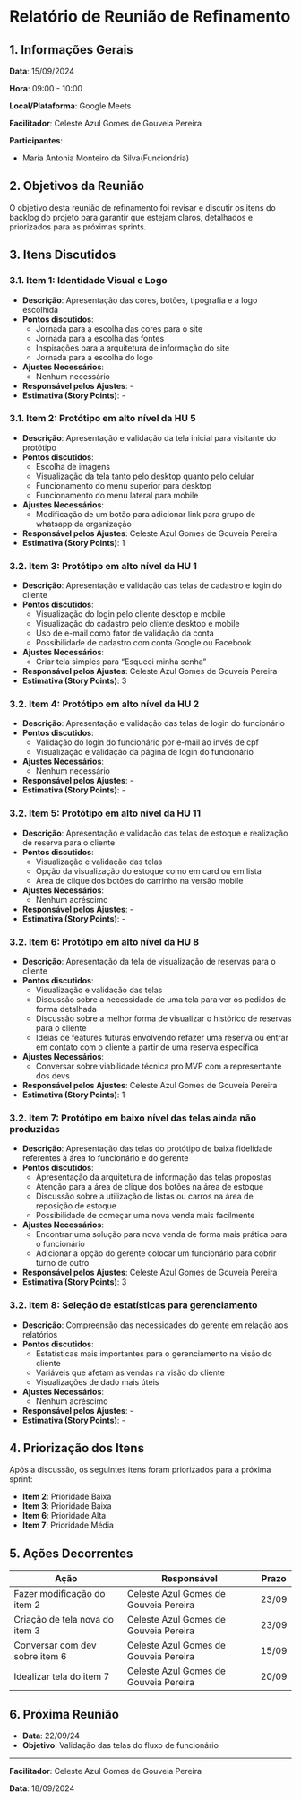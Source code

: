 # Relatório de Reunião de Refinamento

## 1. Informações Gerais

**Data**: 15/09/2024

**Hora**: 09:00 - 10:00

**Local/Plataforma**: Google Meets

**Facilitador**: Celeste Azul Gomes de Gouveia Pereira

**Participantes**:

- Maria Antonia Monteiro da Silva(Funcionária)

## 2. Objetivos da Reunião

O objetivo desta reunião de refinamento foi revisar e discutir os itens do backlog do projeto para garantir que estejam claros, detalhados e priorizados para as próximas sprints.

## 3. Itens Discutidos

### 3.1. Item 1: Identidade Visual e Logo

- **Descrição**: Apresentação das cores, botões, tipografia e a logo escolhida
- **Pontos discutidos**:
    - Jornada para a escolha das cores para o site
    - Jornada para a escolha das fontes
    - Inspirações para a arquitetura de informação do site
    - Jornada para a escolha do logo
- **Ajustes Necessários**: 
    - Nenhum necessário
- **Responsável pelos Ajustes**: -
- **Estimativa (Story Points)**: -

### 3.1. Item 2: Protótipo em alto nível da HU 5

- **Descrição**: Apresentação e validação da tela inicial para visitante do protótipo
- **Pontos discutidos**:
    - Escolha de imagens
    - Visualização da tela tanto pelo desktop quanto pelo celular
    - Funcionamento do menu superior para desktop
    - Funcionamento do menu lateral para mobile
- **Ajustes Necessários**: 
    - Modificação de um botão para adicionar link para grupo de whatsapp da organização
- **Responsável pelos Ajustes**: Celeste Azul Gomes de Gouveia Pereira
- **Estimativa (Story Points)**: 1

### 3.2. Item 3: Protótipo em alto nível da HU 1

- **Descrição**: Apresentação e validação das telas de cadastro e login do cliente
- **Pontos discutidos**:
    - Visualização do login pelo cliente desktop e mobile
    - Visualização do cadastro pelo cliente desktop e mobile
    - Uso de e-mail como fator de validação da conta
    - Possibilidade de cadastro com conta Google ou Facebook
- **Ajustes Necessários**: 
    - Criar tela simples para “Esqueci minha senha”
- **Responsável pelos Ajustes**: Celeste Azul Gomes de Gouveia Pereira
- **Estimativa (Story Points)**: 3

### 3.2. Item 4: Protótipo em alto nível da HU 2

- **Descrição**: Apresentação e validação das telas de login do funcionário
- **Pontos discutidos**:
    - Validação do login do funcionário por e-mail ao invés de cpf
    - Visualização e validação da página de login do funcionário
- **Ajustes Necessários**:
    - Nenhum necessário
- **Responsável pelos Ajustes**: -
- **Estimativa (Story Points)**: -

### 3.2. Item 5: Protótipo em alto nível da HU 11

- **Descrição**: Apresentação e validação das telas de estoque e realização de reserva para o cliente
- **Pontos discutidos**:
    - Visualização e validação das telas
    - Opção da visualização do estoque como em card ou em lista
    - Área de clique dos botões do carrinho na versão mobile
- **Ajustes Necessários**: 
    - Nenhum acréscimo
- **Responsável pelos Ajustes**: -
- **Estimativa (Story Points)**: -

### 3.2. Item 6: Protótipo em alto nível da HU 8

- **Descrição**: Apresentação da tela de visualização de reservas para o cliente
- **Pontos discutidos**:
    - Visualização e validação das telas
    - Discussão sobre a necessidade de uma tela para ver os pedidos de forma detalhada
    - Discussão sobre a melhor forma de visualizar o histórico de reservas para o cliente
    - Ideias de features futuras envolvendo refazer uma reserva ou entrar em contato com o cliente a partir de uma reserva específica
- **Ajustes Necessários**: 
    - Conversar sobre viabilidade técnica pro MVP com a representante dos devs
- **Responsável pelos Ajustes**: Celeste Azul Gomes de Gouveia Pereira
- **Estimativa (Story Points)**: 1

### 3.2. Item 7: Protótipo em baixo nível das telas ainda não produzidas

- **Descrição**: Apresentação das telas do protótipo de baixa fidelidade referentes à área fo funcionário e do gerente
- **Pontos discutidos**:
    - Apresentação da arquitetura de informação das telas propostas
    - Atenção para a área de clique dos botões na área de estoque
    - Discussão sobre a utilização de listas ou carros na área de reposição de estoque
    - Possibilidade de começar uma nova venda mais facilmente
- **Ajustes Necessários**: 
    - Encontrar uma solução para nova venda de forma mais prática para o funcionário
    - Adicionar a opção do gerente colocar um funcionário para cobrir turno de outro
- **Responsável pelos Ajustes**: Celeste Azul Gomes de Gouveia Pereira
- **Estimativa (Story Points)**: 3

### 3.2. Item 8: Seleção de estatísticas para gerenciamento

- **Descrição**: Compreensão das necessidades do gerente em relação aos relatórios
- **Pontos discutidos**:
    - Estatísticas mais importantes para o gerenciamento na visão do cliente
    - Variáveis que afetam as vendas na visão do cliente
    - Visualizações de dado mais úteis 
- **Ajustes Necessários**: 
    - Nenhum acréscimo
- **Responsável pelos Ajustes**: -
- **Estimativa (Story Points)**: -


## 4. Priorização dos Itens

Após a discussão, os seguintes itens foram priorizados para a próxima sprint:

- **Item 2**: Prioridade Baixa
- **Item 3**: Prioridade Baixa
- **Item 6**: Prioridade Alta
- **Item 7**: Prioridade Média

## 5. Ações Decorrentes

| Ação | Responsável | Prazo |
| --- | --- | --- |
| Fazer modificação do item 2 | Celeste Azul Gomes de Gouveia Pereira | 23/09 |
| Criação de tela nova do item 3 | Celeste Azul Gomes de Gouveia Pereira | 23/09 |
| Conversar com dev sobre item 6 | Celeste Azul Gomes de Gouveia Pereira | 15/09 |
| Idealizar tela do item 7 | Celeste Azul Gomes de Gouveia Pereira | 20/09 |

## 6. Próxima Reunião

- **Data**: 22/09/24
- **Objetivo**: Validação das telas do fluxo de funcionário

---

**Facilitador**: Celeste Azul Gomes de Gouveia Pereira

**Data**: 18/09/2024


